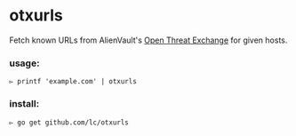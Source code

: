# otxurls
Fetch known URLs from AlienVault's [Open Threat Exchange](https://otx.alienvault.com) for given hosts.

### usage:
```
▻ printf 'example.com' | otxurls
```

### install:
```
▻ go get github.com/lc/otxurls
```
